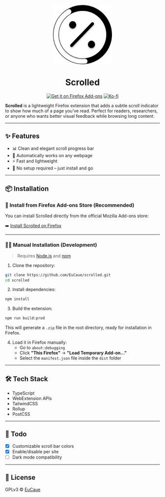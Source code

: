 <div align="center">

<img src="./src/icons/icon-128-dark.png" />

# Scrolled

[![Get it on Firefox Add-ons](https://img.shields.io/amo/v/scrolled?label=Install%20on%20Firefox&style=for-the-badge&logo=firefox-browser)](https://addons.mozilla.org/en-US/firefox/addon/scrolled/)
[![Ko-fi](https://img.shields.io/badge/Ko--fi-Buy%20Me%20a%20Coffee-ff5f5f?logo=kofi&logoColor=white&style=for-the-badge)](https://ko-fi.com/eucaue)

</div>

**Scrolled** is a lightweight Firefox extension that adds a subtle scroll indicator to show how much of a page you've read. Perfect for readers, researchers, or anyone who wants better visual feedback while browsing long content.

---

## ✨ Features

- 📊 Clean and elegant scroll progress bar
- 🧠 Automatically works on any webpage
- ⚡ Fast and lightweight
- 🧩 No setup required – just install and go

---

## 📦 Installation

### 🦊 Install from Firefox Add-ons Store (Recommended)

You can install Scrolled directly from the official Mozilla Add-ons store:

➡️ [Install Scrolled on Firefox](https://addons.mozilla.org/en-US/firefox/addon/scrolled/)

---

### 🧑‍💻 Manual Installation (Development)

> Requires [Node.js](https://nodejs.org) and [npm](https://www.npmjs.com)

1. Clone the repository:

```bash
git clone https://github.com/EuCaue/scrolled.git
cd scrolled
```

2. Install dependencies:

```bash
npm install
```

3. Build the extension:

```bash
npm run build:prod
```

This will generate a `.zip` file in the root directory, ready for installation in Firefox.

4. Load it in Firefox manually:
   - Go to `about:debugging`
   - Click **"This Firefox"** → **"Load Temporary Add-on..."**
   - Select the `manifest.json` file inside the `dist` folder

---

## 🛠️ Tech Stack

- TypeScript
- WebExtension APIs
- TailwindCSS
- Rollup
- PostCSS

---

## 🚀 Todo

- [x] Customizable scroll bar colors
- [x] Enable/disable per site
- [ ] Dark mode compatibility

---

## 📃 License

GPLv3 © [EuCaue](https://github.com/EuCaue)
